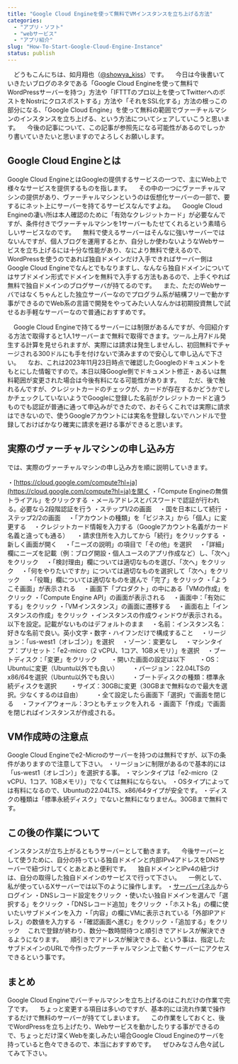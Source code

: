 ```yaml
---
title: "Google Cloud Engineを使って無料でVMインスタンスを立ち上げる方法"
categories: 
  - "アプリ・ソフト"
  - "webサービス"
  - "アプリ紹介"
slug: "How-To-Start-Google-Cloud-Engine-Instance"
status: publish
---
```

　どうもこんにちは、如月翔也（[@showya_kiss](https://twitter.com/showya_kiss)）です。
　今日は今後書いていきたいブログのネタである「Google Cloud Engineを使って無料でWordPressサーバーを持つ」方法や「IFTTTのプロ以上を使ってTwitterへのポストをNostrにクロスポストする」方法や「それをSSL化する」方法の根っこの部分になる、「Google Cloud Engine」を使って無料の範囲でヴァーチャルマシンのインスタンスを立ち上げる、という方法についてシェアしていこうと思います。
　今後の記事について、この記事が参照先になる可能性があるのでしっかり書いていきたいと思いますのでよろしくお願いします。

## Google Cloud Engineとは
Google Cloud EngineとはGoogleの提供するサービスの一つで、主にWeb上で様々なサービスを提供するものを指します。
　その中の一つにヴァーチャルマシンの提供があり、ヴァーチャルマシンというのは仮想化サーバーの一部で、要するにネット上にサーバーを持てるサービスなんですよね。
　Google Cloud Engineの凄い所は本人確認のために「有効なクレジットカード」が必要なんですが、条件付きでヴァーチャルマシンを1サーバーもたせてくれるという素晴らしいサービスなのです。
　無料で使えるサーバーはそんなに強いサーバーではないんですが、個人ブログを運用するとか、自分しか使わないようなWebサービスを立ち上げるには十分な性能があり、なにより無料で使えるので、WordPressを使うのであれば独自ドメインだけ入手できればサーバー側はGoogle Cloud Engineでなんとでもなりますし、なんなら独自ドメインについてはサブドメイン形式でドメインを無料で入手する方法もあるので、上手くやれば無料で独自ドメインのブログサーバが持てるのです。
　また、ただのWebサーバではなくちゃんとした独立サーバーなのでプログラム系が結構フリーで動かす事ができるのでWeb系の言語で開発をやってみたい人なんかは初期投資無しで試せるお手軽なサーバーなので普通におすすめです。

　Google Cloud Engineで持てるサーバーには制限があるんですが、今回紹介する方法で取得すると1人1サーバーまで無料で取得できます。ツール上月7ドル発生する計算を見せられますが、実際には請求は発生しませんし、初回無料でチャージされる300ドルにも手を付けないで済みますので安心して申し込んで下さい。
　なお、これは2023年11月23日時点で確認したGoogleのドキュメントをもとにした情報ですので。本日以降Google側でドキュメント修正・あるいは無料範囲が変更された場合は今後有料になる可能性があります。
　ただ、後で触れるんですが、クレジットカードのチェックが、カードが存在するかどうかでしかチェックしていないようでGoogleに登録した名前がクレジットカードと違うものでも認証が普通に通って申込みができたので、おそらくこれでは実際に請求はできないので、使うGoogleアカウントには実名を登録しないでハンドルで登録しておけばかなり確実に請求を避ける事ができると思います。

## 実際のヴァーチャルマシンの申し込み方
では、実際のヴァーチャルマシンの申し込み方を順に説明していきます。

・[https://cloud.google.com/compute?hl=ja](https://cloud.google.com/compute?hl=ja)を開く
・「Compute Engineの無償トライアル」をクリックする
・メールアドレスとパスワードで認証が行われる。必要なら2段階認証を行う
・ステップ1/2の画面
　・国を日本にして続行
・ステップ2/2の画面
　・「アカウントの種類」を「ビジネス」から「個人」に変更する
　・クレジットカード情報を入力する（Googleアカウント名義がカード名義と違っても通る）
　・請求住所を入力してから「続行」をクリックする
・新しく画面が開く
　・「ニーズの説明」の項目で「その他」を選択
　・「詳細」欄にニーズを記載（例：ブログ開設・個人ユースのアプリ作成など）し、「次へ」をクリック
　・「検討理由」欄については適切なものを選び、「次へ」をクリック
　・「何をやりたいですか」については適切なものを選択して「次へ」をクリック
　・「役職」欄については適切なものを選んで「完了」をクリック
・「ようこそ画面」が表示される
　・画面下「プロダクト」の中にある「VMの作成」をクリック
・「Compute Engine API」の画面が表示される
　・画面中：「有効にする」をクリック
・「VMインスタンス」の画面に遷移する
　・画面右上「インスタンスの作成」をクリック
・インスタンスの作成ウィンドウが表示される。以下を設定。記載がないものはデフォルトのまま
　・名前：インスタンス名：好きな名前で良い。英小文字・数字・ハイフンだけで構成すること
　・リージョン：「us-west1（オレゴン）」を選択
　・ゾーン：変更なし
　・マシンタイプ：プリセット：「e2-micro（2 vCPU、1コア、1GBメモリ）」を選択
　・ブートディスク：「変更」をクリック
　　・開いた画面の設定は以下
　　・OS：Ubuntuに変更（Ubuntu以外でも良い）
　　・バージョン：22.04LTSのx86/64を選択（Ubuntu以外でも良い）
　　・ブートディスクの種類：標準永続ディスクを選択
　　・サイズ：30GBに変更（30GBまで無料なので最大を選択。少なくするのは自由）
　　・全て設定したら画面下「選択」で画面を閉じる
　・ファイアウォール：3つともチェックを入れる
・画面下「作成」で画面を閉じればインスタンスが作成される。

## VM作成時の注意点
Google Cloud Engineでe2-Microのサーバーを持つのは無料ですが、以下の条件がありますので注意して下さい。
・リージョンに制限があるので基本的には「us-west1（オレゴン）」を選択する事。
・マシンタイプは「e2-micro（2 vCPU、1コア、1GBメモリ）」でなくては無料にならない。
・OSタイプによっては有料になるので、Ubuntuの22.04LTS、x86/64タイプが安全です。
・ディスクの種類は「標準永続ディスク」でないと無料になりません。30GBまで無料です。

## この後の作業について
インスタンスが立ち上がるともうサーバーとして動きます。
　今後サーバーとして使うために、自分の持っている独自ドメインと内部IPv4アドレスをDNSサーバーで紐づけしてくとあとあと便利です。
　独自ドメインとIPv4の紐づけは、自分の取得した独自ドメインのサービスで行って下さい。
　一例として、私が使っているXサーバーでは以下のように操作します。
・[サーバーパネル](https://secure.xserver.ne.jp/xapanel/login/xserver/server/)からログイン
・DNSレコード設定をクリック
・使いたい独自ドメインを選んで「選択する」をクリック
・「DNSレコード追加」をクリック
・「ホスト名」の欄に使いたいサブドメインを入力
・「内容」の欄にVMに表示されている「外部IPアドレス」の数値を入力する
・「確認画面へ進む」をクリック
・「追加する」をクリック
　これで登録が終わり、数分〜数時間待つと順引きでアドレスが解決できるようになります。
　順引きでアドレスが解決できる、という事は、指定したサブドメインのURLで今作ったヴァーチャルマシン上で動くサーバーにアクセスできるという事です。

## まとめ
Google Cloud Engineでバーチャルマシンを立ち上げるのはこれだけの作業で完了です。
　ちょっと変更する項目は多いのですが、基本的には流れ作業で操作するだけで無料のサーバーが持ててしまいます。
　この作業をしておくと、後でWordPressを立ち上げたり、Webサービスを動かしたりする事ができるので、ちょっとだけ深くWebを楽しみたい場合Google Cloud Engineのサーバを持っていると色々できるので、本当におすすめです。
　ぜひみなさん色々試してみて下さい。
